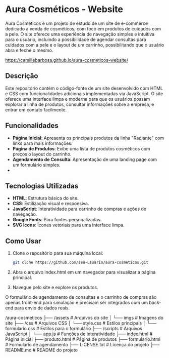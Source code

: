 # Aura Cosméticos - Website

Aura Cosméticos é um projeto de estudo de um site de e-commerce dedicado à venda de cosméticos, com foco em produtos de cuidados com a pele. O site oferece uma experiência de navegação simples e intuitiva para o usuário, incluindo a possibilidade de agendar consultas para cuidados com a pele e o layout de um carrinho, possibilitando que o usuário abra e feche o mesmo.

https://camillebarbosa.github.io/aura-cosmeticos-website/

## Descrição

Este repositório contém o código-fonte de um site desenvolvido com HTML e CSS com funcionalidades adicionais implementadas via JavaScript. O site oferece uma interface limpa e moderna para que os usuários possam explorar a linha de produtos, consultar informações sobre a empresa, e entrar em contato facilmente.

## Funcionalidades

- **Página Inicial**: Apresenta os principais produtos da linha "Radiante" com links para mais informações.
- **Página de Produtos**: Exibe uma lista de produtos cosméticos com preços o layout do carrinho.
- **Agendamento de Consulta**: Apresentação de uma landing page com um formulário simples.
- 
## Tecnologias Utilizadas

- **HTML**: Estrutura básica do site.
- **CSS**: Estilização visual e responsiva.
- **JavaScript**: Interatividade para carrinho de compras e ações de navegação.
- **Google Fonts**: Para fontes personalizadas.
- **SVG Icons**: Ícones vetoriais para uma interface limpa.



## Como Usar

1. Clone o repositório para sua máquina local:

   ```bash
   git clone https://github.com/seu-usuario/aura-cosmeticos.git
   
2. Abra o arquivo index.html em um navegador para visualizar a página principal.

3. Navegue pelo site e explore os produtos.

O formulário de agendamento de consultas e o carrinho de compras são apenas front-end para simulação e precisam ser integrados com um back-end para envio de dados reais.
   
/aura-cosmeticos
    ├── /assets            # Arquivos do site
    │   └── imgs           # Imagens do site
    ├── /css               # Arquivos CSS
    │   └── style.css      # Estilos principais
    │   └── formulario.css # Estilos para o formulário
    ├── /scripts           # Arquivos JavaScript
    │   └── app.js         # Funções de interatividade
    ├── index.html         # Página inicial
    ├── produto.html       # Página de produtos
    ├── formulario.html    # Formulário de agendamento
    ├── LICENSE.txt        # Licença do projeto
    ├── README.md          # README do projeto
